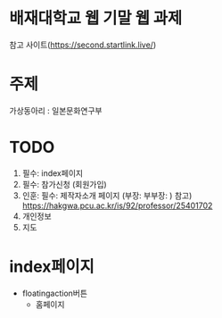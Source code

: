 # 배재대학교 웹 기말 웹 과제

참고 사이트(https://second.startlink.live/)

# 주제
가상동아리 : 일본문화연구부

# TODO
1. 필수: index페이지 
2. 필수: 참가신청 (회원가입)
3. 인훈: 필수: 제작자소개 페이지 (부장: 부부장: )
    참고) https://hakgwa.pcu.ac.kr/is/92/professor/25401702
5. 개인정보
6. 지도

# index페이지
* floatingaction버튼
    * 홈페이지
